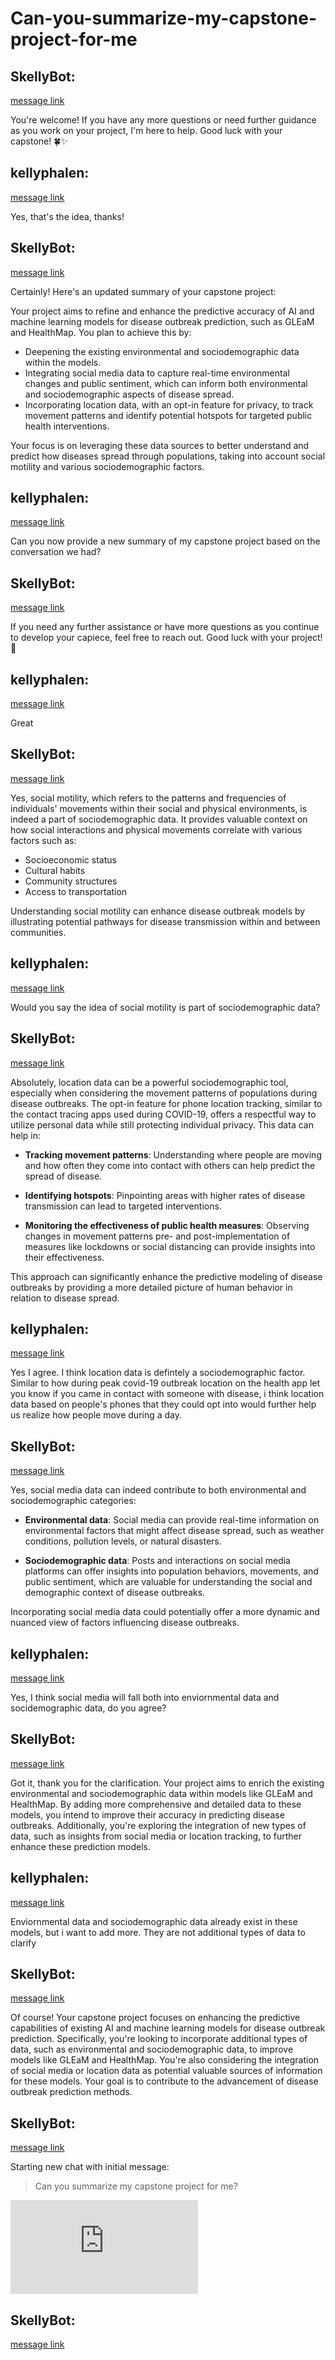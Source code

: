 # Can-you-summarize-my-capstone-project-for-me

## **SkellyBot**:

 [message link](https://discord.com/channels/1194766712680222800/1214025831903395910/1214027158876463264) 

 You're welcome! If you have any more questions or need further guidance as you work on your project, I'm here to help. Good luck with your capstone! 🍀✨

## **kellyphalen**:

 [message link](https://discord.com/channels/1194766712680222800/1214025831903395910/1214027157118914630) 

 Yes, that's the idea, thanks!

## **SkellyBot**:

 [message link](https://discord.com/channels/1194766712680222800/1214025831903395910/1214027048394170419) 

 Certainly! Here's an updated summary of your capstone project:

Your project aims to refine and enhance the predictive accuracy of AI and machine learning models for disease outbreak prediction, such as GLEaM and HealthMap. You plan to achieve this by:

- Deepening the existing environmental and sociodemographic data within the models.
- Integrating social media data to capture real-time environmental changes and public sentiment, which can inform both environmental and sociodemographic aspects of disease spread.
- Incorporating location data, with an opt-in feature for privacy, to track movement patterns and identify potential hotspots for targeted public health interventions.

Your focus is on leveraging these data sources to better understand and predict how diseases spread through populations, taking into account social motility and various sociodemographic factors.

## **kellyphalen**:

 [message link](https://discord.com/channels/1194766712680222800/1214025831903395910/1214027046104076328) 

 Can you now provide a new summary of my capstone project based on the conversation we had?

## **SkellyBot**:

 [message link](https://discord.com/channels/1194766712680222800/1214025831903395910/1214026964760010782) 

 If you need any further assistance or have more questions as you continue to develop your capiece, feel free to reach out. Good luck with your project! 🌟

## **kellyphalen**:

 [message link](https://discord.com/channels/1194766712680222800/1214025831903395910/1214026962906128404) 

 Great

## **SkellyBot**:

 [message link](https://discord.com/channels/1194766712680222800/1214025831903395910/1214026916818980874) 

 Yes, social motility, which refers to the patterns and frequencies of individuals' movements within their social and physical environments, is indeed a part of sociodemographic data. It provides valuable context on how social interactions and physical movements correlate with various factors such as:

- Socioeconomic status
- Cultural habits
- Community structures
- Access to transportation

Understanding social motility can enhance disease outbreak models by illustrating potential pathways for disease transmission within and between communities.

## **kellyphalen**:

 [message link](https://discord.com/channels/1194766712680222800/1214025831903395910/1214026915309158480) 

 Would you say the idea of social motility is part of sociodemographic data?

## **SkellyBot**:

 [message link](https://discord.com/channels/1194766712680222800/1214025831903395910/1214026748371410994) 

 Absolutely, location data can be a powerful sociodemographic tool, especially when considering the movement patterns of populations during disease outbreaks. The opt-in feature for phone location tracking, similar to the contact tracing apps used during COVID-19, offers a respectful way to utilize personal data while still protecting individual privacy. This data can help in:

- **Tracking movement patterns**: Understanding where people are moving and how often they come into contact with others can help predict the spread of disease.

- **Identifying hotspots**: Pinpointing areas with higher rates of disease transmission can lead to targeted interventions.

- **Monitoring the effectiveness of public health measures**: Observing changes in movement patterns pre- and post-implementation of measures like lockdowns or social distancing can provide insights into their effectiveness.

This approach can significantly enhance the predictive modeling of disease outbreaks by providing a more detailed picture of human behavior in relation to disease spread.

## **kellyphalen**:

 [message link](https://discord.com/channels/1194766712680222800/1214025831903395910/1214026746375180319) 

 Yes I agree. I think location data is defintely a sociodemographic factor. Similar to how during peak covid-19 outbreak location on the health app let you know if you came in contact with someone with disease, i think location data based on people's phones that they could opt into would further help us realize how people move during a day.

## **SkellyBot**:

 [message link](https://discord.com/channels/1194766712680222800/1214025831903395910/1214026405961007154) 

 Yes, social media data can indeed contribute to both environmental and sociodemographic categories:

- **Environmental data**: Social media can provide real-time information on environmental factors that might affect disease spread, such as weather conditions, pollution levels, or natural disasters.

- **Sociodemographic data**: Posts and interactions on social media platforms can offer insights into population behaviors, movements, and public sentiment, which are valuable for understanding the social and demographic context of disease outbreaks.

Incorporating social media data could potentially offer a more dynamic and nuanced view of factors influencing disease outbreaks.

## **kellyphalen**:

 [message link](https://discord.com/channels/1194766712680222800/1214025831903395910/1214026403910262855) 

 Yes, I think social media will fall both into enviornmental data and socidemographic data, do you agree?

## **SkellyBot**:

 [message link](https://discord.com/channels/1194766712680222800/1214025831903395910/1214026258564776007) 

 Got it, thank you for the clarification. Your project aims to enrich the existing environmental and sociodemographic data within models like GLEaM and HealthMap. By adding more comprehensive and detailed data to these models, you intend to improve their accuracy in predicting disease outbreaks. Additionally, you're exploring the integration of new types of data, such as insights from social media or location tracking, to further enhance these prediction models.

## **kellyphalen**:

 [message link](https://discord.com/channels/1194766712680222800/1214025831903395910/1214026256706834442) 

 Enviornmental data and sociodemographic data already exist in these models, but i want to add more. They are not additional types of data to clarify

## **SkellyBot**:

 [message link](https://discord.com/channels/1194766712680222800/1214025831903395910/1214025847065804820) 

 Of course! Your capstone project focuses on enhancing the predictive capabilities of existing AI and machine learning models for disease outbreak prediction. Specifically, you're looking to incorporate additional types of data, such as environmental and sociodemographic data, to improve models like GLEaM and HealthMap. You're also considering the integration of social media or location data as potential valuable sources of information for these models. Your goal is to contribute to the advancement of disease outbreak prediction methods.

## **SkellyBot**:

 [message link](https://discord.com/channels/1194766712680222800/1214025831903395910/1214025835938447401) 

 Starting new chat with initial message:

> Can you summarize my capstone project for me?

![chat-1214025831903395910.json](https://cdn.discordapp.com/attachments/1214025831903395910/1214027170876231760/chat-1214025831903395910.json?ex=66134d69&is=6600d869&hm=8b93a90fb80ba4dc6c20f81a09fbbc7573a4db4f56f76c9b1b6f5bf544ccc73c&)

## **SkellyBot**:

 [message link](https://discord.com/channels/1194766712680222800/1214025831903395910/1214025833102970910) 

 

